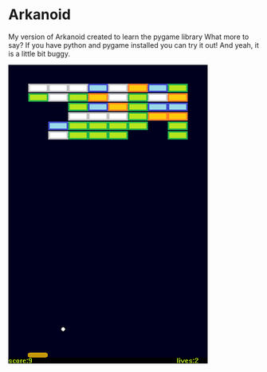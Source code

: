 # Arkanoid

My version of Arkanoid created to learn the pygame library
What more to say? If you have python and pygame installed you can try it out! And yeah, it is a little bit buggy.

![Screenshot](https://github.com/Brambor/Arkanoid/blob/master/pic/Arkanoid%20pic.PNG?raw=true "Screenshot")
